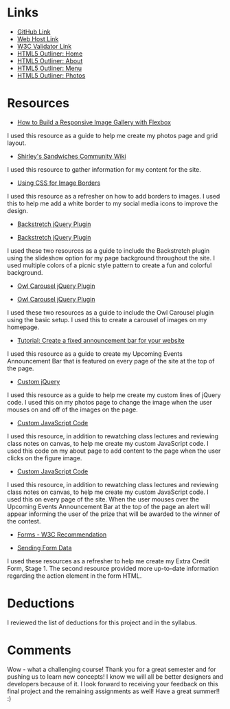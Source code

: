 # Links

* [GitHub Link](https://github.com/megannsjuts/project_final3_jackson_megan.git)
* [Web Host Link](http://building07.com/project_final3_jackson_megan/)
* [W3C Validator Link](https://validator.w3.org/nu/?doc=http%3A%2F%2Fbuilding07.com%2Fproject_final3_jackson_megan%2F)
* [HTML5 Outliner: Home](https://gsnedders.html5.org/outliner/process.py?url=http%3A%2F%2Fbuilding07.com%2Fproject_final3_jackson_megan%2Findex.html)
* [HTML5 Outliner: About](https://gsnedders.html5.org/outliner/process.py?url=http%3A%2F%2Fbuilding07.com%2Fproject_final3_jackson_megan%2Fabout.html)
* [HTML5 Outliner: Menu](https://gsnedders.html5.org/outliner/process.py?url=http%3A%2F%2Fbuilding07.com%2Fproject_final3_jackson_megan%2Fmenu.html)
* [HTML5 Outliner: Photos](https://gsnedders.html5.org/outliner/process.py?url=http%3A%2F%2Fbuilding07.com%2Fproject_final3_jackson_megan%2Fphotos.html)

# Resources

* [How to Build a Responsive Image Gallery with Flexbox](https://www.taniarascia.com/how-to-build-a-responsive-image-gallery-with-flexbox/)

I used this resource as a guide to help me create my photos page and grid layout.

* [Shirley's Sandwiches Community Wiki](http://community-sitcom.wikia.com/wiki/Shirley%27s_Sandwiches)

I used this resource to gather information for my content for the site.

* [Using CSS for Image Borders](https://css-tricks.com/using-css-for-image-borders/)

I used this resource as a refresher on how to add borders to images. I used this
to help me add a white border to my social media icons to improve the design.

* [Backstretch jQuery Plugin](http://www.jquery-backstretch.com)

* [Backstretch jQuery Plugin](https://github.com/jquery-backstretch/jquery-backstretch)

I used these two resources as a guide to include the Backstretch plugin using the
slideshow option for my page background throughout the site. I used multiple colors
of a picnic style pattern to create a fun and colorful background.

* [Owl Carousel jQuery Plugin](https://owlcarousel2.github.io/OwlCarousel2/demos/basic.html)

* [Owl Carousel jQuery Plugin](https://github.com/OwlCarousel2/OwlCarousel2)

I used these two resources as a guide to include the Owl Carousel plugin using the
basic setup. I used this to create a carousel of images on my homepage.

* [Tutorial: Create a fixed announcement bar for your website](http://www.catswhocode.com/blog/tutorial-create-a-fixed-announcement-bar-for-your-website)

I used this resource as a guide to create my Upcoming Events Announcement Bar
that is featured on every page of the site at the top of the page.

* [Custom jQuery](http://stackoverflow.com/questions/10709016/change-image-onmouseover)

I used this resource as a guide to help me create my custom lines of jQuery code.
I used this on my photos page to change the image when the user mouses on and off
of the images on the page.

* [Custom JavaScript Code](https://developer.mozilla.org/en-US/docs/Web/API/EventTarget/addEventListener)

I used this resource, in addition to rewatching class lectures and reviewing class
notes on canvas, to help me create my custom JavaScript code. I used this code on
my about page to add content to the page when the user clicks on the figure image.

* [Custom JavaScript Code](https://developer.mozilla.org/en-US/docs/Web/API/Window/alert)

I used this resource, in addition to rewatching class lectures and reviewing class
notes on canvas, to help me create my custom JavaScript code. I used this on every
page of the site. When the user mouses over the Upcoming Events Announcement Bar
at the top of the page an alert will appear informing the user of the prize that
will be awarded to the winner of the contest.

* [Forms - W3C Recommendation](https://www.w3.org/TR/html401/interact/forms.html#h-17.13.1)

* [Sending Form Data](https://developer.mozilla.org/en-US/docs/Learn/HTML/Forms/Sending_and_retrieving_form_data)

I used these resources as a refresher to help me create my Extra Credit Form,
Stage 1. The second resource provided more up-to-date information regarding the
action element in the form HTML.

# Deductions

I reviewed the list of deductions for this project and in the syllabus.

# Comments

Wow - what a challenging course! Thank you for a great semester and for pushing
us to learn new concepts! I know we will all be better designers and developers
because of it. I look forward to receiving your feedback on this final project and
the remaining assignments as well! Have a great summer!! :) 
